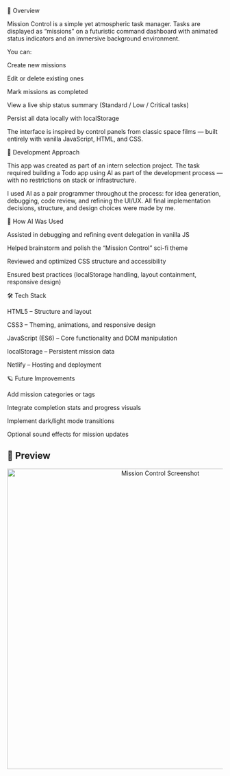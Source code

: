 🚀 Overview

Mission Control is a simple yet atmospheric task manager.
Tasks are displayed as “missions” on a futuristic command dashboard with animated status indicators and an immersive background environment.

You can:

Create new missions

Edit or delete existing ones

Mark missions as completed

View a live ship status summary (Standard / Low / Critical tasks)

Persist all data locally with localStorage

The interface is inspired by control panels from classic space films — built entirely with vanilla JavaScript, HTML, and CSS.

🧠 Development Approach

This app was created as part of an intern selection project.
The task required building a Todo app using AI as part of the development process — with no restrictions on stack or infrastructure.

I used AI as a pair programmer throughout the process: for idea generation, debugging, code review, and refining the UI/UX.
All final implementation decisions, structure, and design choices were made by me.

🤖 How AI Was Used

Assisted in debugging and refining event delegation in vanilla JS

Helped brainstorm and polish the “Mission Control” sci-fi theme

Reviewed and optimized CSS structure and accessibility

Ensured best practices (localStorage handling, layout containment, responsive design)

🛠️ Tech Stack

HTML5 – Structure and layout

CSS3 – Theming, animations, and responsive design

JavaScript (ES6) – Core functionality and DOM manipulation

localStorage – Persistent mission data

Netlify – Hosting and deployment

🪐 Future Improvements

Add mission categories or tags

Integrate completion stats and progress visuals

Implement dark/light mode transitions

Optional sound effects for mission updates

## 📸 Preview

<p align="center">
  <img src="Mission_Control_Screenshot.png" alt="Mission Control Screenshot" width="700">
</p>
